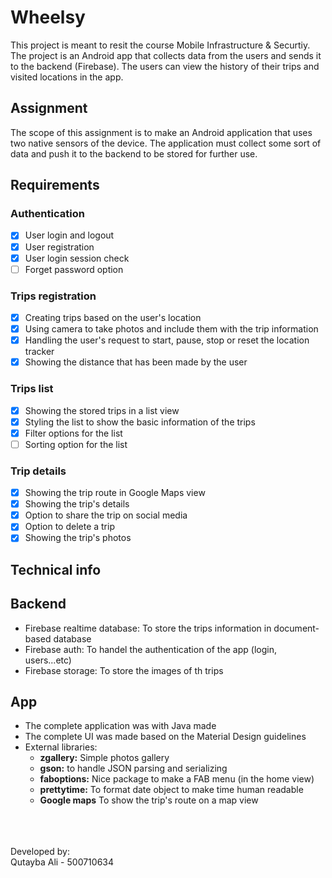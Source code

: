 # Wheelsy

This project is meant to resit the course Mobile Infrastructure & Securtiy.
The project is an Android app that collects data from the users and sends it to the backend (Firebase). The users can view the history of their trips and visited locations in the app.

## Assignment

The scope of this assignment is to make an Android application that uses two native sensors of the device. The application must collect some sort of data and push it to the backend to be stored for further use.

## Requirements

### Authentication

- [x] User login and logout
- [x] User registration
- [x] User login session check
- [ ] Forget password option

### Trips registration

- [x] Creating trips based on the user's location
- [x] Using camera to take photos and include them with the trip information
- [x] Handling the user's request to start, pause, stop or reset the location tracker
- [x] Showing the distance that has been made by the user

### Trips list

- [x] Showing the stored trips in a list view
- [x] Styling the list to show the basic information of the trips
- [x] Filter options for the list
- [ ] Sorting option for the list

### Trip details

- [x] Showing the trip route in Google Maps view
- [x] Showing the trip's details
- [x] Option to share the trip on social media
- [x] Option to delete a trip
- [x] Showing the trip's photos

## Technical info

## Backend

- Firebase realtime database: To store the trips information in document-based database
- Firebase auth: To handel the authentication of the app (login, users...etc)
- Firebase storage: To store the images of th trips

## App

- The complete application was with Java made
- The complete UI was made based on the Material Design guidelines
- External libraries:
  - **zgallery:** Simple photos gallery
  - **gson:** to handle JSON parsing and serializing
  - **faboptions:** Nice package to make a FAB menu (in the home view)
  - **prettytime:** To format date object to make time human readable
  - **Google maps** To show the trip's route on a map view

<br/>
<br/>
<br/>
Developed by: <br/>
Qutayba Ali - 500710634
